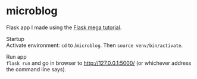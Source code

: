 # microblog
Flask app I made using the [Flask mega tutorial](https://blog.miguelgrinberg.com/post/the-flask-mega-tutorial-part-i-hello-world).

Startup  
Activate environment: `cd` to /`microblog`. Then `source venv/bin/activate`.

Run app  
`flask run` and go in browser to http://127.0.0.1:5000/ (or whichever address the command line says).

